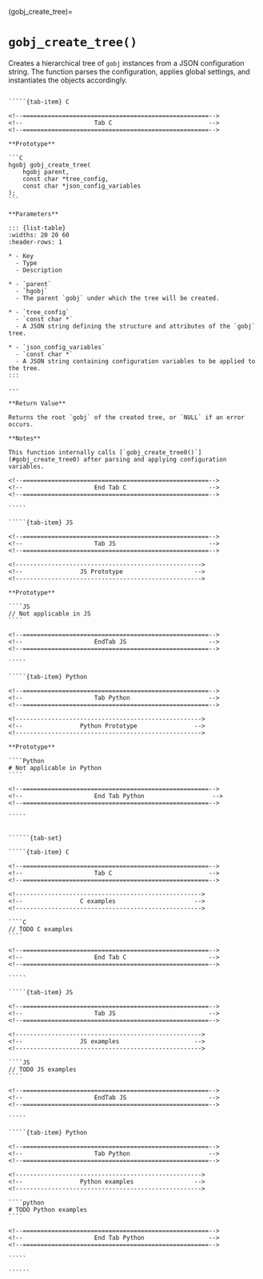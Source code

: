 <!-- ============================================================== -->
(gobj_create_tree)=
# `gobj_create_tree()`
<!-- ============================================================== -->

Creates a hierarchical tree of `gobj` instances from a JSON configuration string. The function parses the configuration, applies global settings, and instantiates the objects accordingly.

<!------------------------------------------------------------>
<!--                    Prototypes                          -->
<!------------------------------------------------------------>

``````{tab-set}

`````{tab-item} C

<!--====================================================-->
<!--                    Tab C                           -->
<!--====================================================-->

**Prototype**

```C
hgobj gobj_create_tree(
    hgobj parent,
    const char *tree_config,
    const char *json_config_variables
);
```

**Parameters**

::: {list-table}
:widths: 20 20 60
:header-rows: 1

* - Key
  - Type
  - Description

* - `parent`
  - `hgobj`
  - The parent `gobj` under which the tree will be created.

* - `tree_config`
  - `const char *`
  - A JSON string defining the structure and attributes of the `gobj` tree.

* - `json_config_variables`
  - `const char *`
  - A JSON string containing configuration variables to be applied to the tree.
:::

---

**Return Value**

Returns the root `gobj` of the created tree, or `NULL` if an error occurs.

**Notes**

This function internally calls [`gobj_create_tree0()`](#gobj_create_tree0) after parsing and applying configuration variables.

<!--====================================================-->
<!--                    End Tab C                       -->
<!--====================================================-->

`````

`````{tab-item} JS

<!--====================================================-->
<!--                    Tab JS                          -->
<!--====================================================-->

<!---------------------------------------------------->
<!--                JS Prototype                    -->
<!---------------------------------------------------->

**Prototype**

````JS
// Not applicable in JS
````

<!--====================================================-->
<!--                    EndTab JS                       -->
<!--====================================================-->

`````

`````{tab-item} Python

<!--====================================================-->
<!--                    Tab Python                      -->
<!--====================================================-->

<!---------------------------------------------------->
<!--                Python Prototype                -->
<!---------------------------------------------------->

**Prototype**

````Python
# Not applicable in Python
````

<!--====================================================-->
<!--                    End Tab Python                   -->
<!--====================================================-->

`````

``````

<!------------------------------------------------------------>
<!--                    Examples                            -->
<!------------------------------------------------------------>

```````{dropdown} Examples

``````{tab-set}

`````{tab-item} C

<!--====================================================-->
<!--                    Tab C                           -->
<!--====================================================-->

<!---------------------------------------------------->
<!--                C examples                      -->
<!---------------------------------------------------->

````C
// TODO C examples
````

<!--====================================================-->
<!--                    End Tab C                       -->
<!--====================================================-->

`````

`````{tab-item} JS

<!--====================================================-->
<!--                    Tab JS                          -->
<!--====================================================-->

<!---------------------------------------------------->
<!--                JS examples                     -->
<!---------------------------------------------------->

````JS
// TODO JS examples
````

<!--====================================================-->
<!--                    EndTab JS                       -->
<!--====================================================-->

`````

`````{tab-item} Python

<!--====================================================-->
<!--                    Tab Python                      -->
<!--====================================================-->

<!---------------------------------------------------->
<!--                Python examples                 -->
<!---------------------------------------------------->

````python
# TODO Python examples
````

<!--====================================================-->
<!--                    End Tab Python                  -->
<!--====================================================-->

`````

``````

```````

